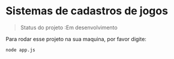 <h1> Sistemas de cadastros de jogos</h1>

> Status do projeto :Em desenvolvimento

Para rodar esse projeto na sua maquina, por favor digite:

```
node app.js

```

